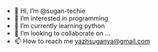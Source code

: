 - 👋 Hi, I’m @sugan-techie
- 👀 I’m interested in programming
- 🌱 I’m currently learning python
- 💞️ I’m looking to collaborate on ...
- 📫 How to reach me yazhsuganya@gmail.com

<!---
sugan-techie/sugan-techie is a ✨ special ✨ repository because its `README.md` (this file) appears on your GitHub profile.
You can click the Preview link to take a look at your changes.
--->
